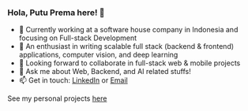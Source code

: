 ### Hola, Putu Prema here! 👋

- 🔭 Currently working at a software house company in Indonesia and focusing on Full-stack Development
- 🌱 An enthusiast in writing scalable full stack (backend & frontend) applications, computer vision, and deep learning
- 👯 Looking forward to collaborate in full-stack web & mobile projects
- 💬 Ask me about Web, Backend, and AI related stuffs!
- 📫 Get in touch: [LinkedIn](https://www.linkedin.com/in/putuprema) or [Email](mailto:putu@purema.xyz)

See my personal projects [here](https://www.purema.xyz)
